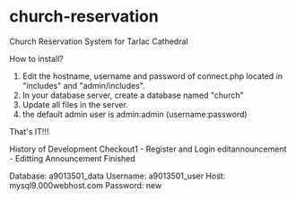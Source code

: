 # church-reservation
Church Reservation System for Tarlac Cathedral

How to install?

1. Edit the hostname, username and password of connect.php
	located in "includes" and "admin/includes".
2. In your database server, create a database named "church"
3. Update all files in the server.
4. the default admin user is admin:admin (username:password)

That's IT!!!

History of Development
Checkout1 - Register and Login
editannouncement - Editting Announcement Finished

Database: a9013501_data
Username: a9013501_user
Host: mysql9.000webhost.com
Password: new
